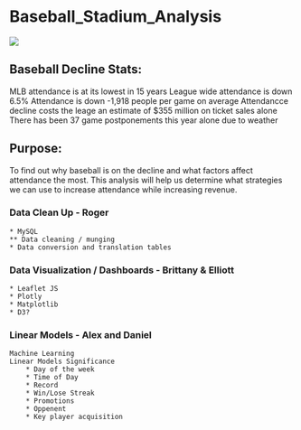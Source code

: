 # Baseball_Stadium_Analysis
<img src= "https://www.dailynews.com/wp-content/uploads/2017/09/giants_dodgers_baseball_2456283314.jpg?w=957">

## Baseball Decline Stats:
MLB attendance is at its lowest in 15 years
League wide attendance is down 6.5%
Attendance is down -1,918 people per game on average
Attendancce decline costs the leage an estimate of $355 million on ticket sales alone
There has been 37 game postponements this year alone due to weather

## Purpose:
To find out why baseball is on the decline and what factors affect attendance the most. This analysis will help us determine what strategies we can use to increase attendance while increasing revenue. 

### Data Clean Up - Roger
    * MySQL
    ** Data cleaning / munging
    * Data conversion and translation tables
### Data Visualization / Dashboards - Brittany & Elliott
    * Leaflet JS
    * Plotly
    * Matplotlib
    * D3?
### Linear Models - Alex and Daniel
    Machine Learning
    Linear Models Significance
        * Day of the week
        * Time of Day
        * Record
        * Win/Lose Streak
        * Promotions
        * Oppenent
        * Key player acquisition 
